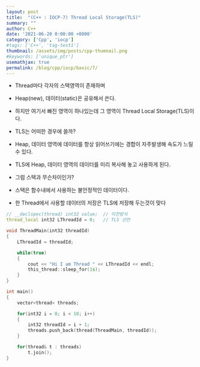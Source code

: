 ```yaml
---
layout: post
title:  "(C++ : IOCP-7) Thread Local Storage(TLS)"
summary: ""
author: C++
date: '2021-06-20 0:00:00 +0000'
category: ['Cpp', 'iocp']
#tags: ['C++', 'tag-test1']
thumbnail: /assets/img/posts/cpp-thumnail.png
#keywords: ['unique_ptr']
usemathjax: true
permalink: /blog/cpp/iocp/basic/7/
---
```


* Thread마다 각자의 스택영역이 존재하며
* Heap(new), 데이터(static)은 공유해서 쓴다.
* 하지만 여기서 빠진 영역이 하나있는데 그 영역이 Thread Local Storage(TLS)이다.

* TLS는 어떠한 경우에 쓸까?
* Heap, 데이터 영역에 데이터를 항상 읽어쓰기에는 경합이 자주발생해 속도가 느릴수 있다.
* TLS에 Heap, 데이터 영역의 데이터를 미리 복사해 놓고 사용하게 된다.

* 그럼 스택과 무슨차이인가?
* 스택은 함수내에서 사용하는 불안정적인 데이터이다.
* 한 Thread에서 사용할 데이터의 저장은 TLS에 저장해 두는것이 맞다

```cpp
// __declspec(thread) int32 value;  // 이전방식
thread_local int32 LThreadId = 0;   // TLS 선언

void ThreadMain(int32 threadId)
{
    LThreadId = threadId;

    while(true)
    {
        cout << "Hi I am Thread " << LThreadId << endl;
        this_thread::sleep_for(1s);
    }
}

int main()
{
    vector<thread> threads;

    for(int32 i = 0; i < 10; i++)
    {
        int32 threadId = i + 1;
        threads.push_back(thread(ThreadMain, threadId));
    }

    for(thread& t : threads)
        t.join();
}
```